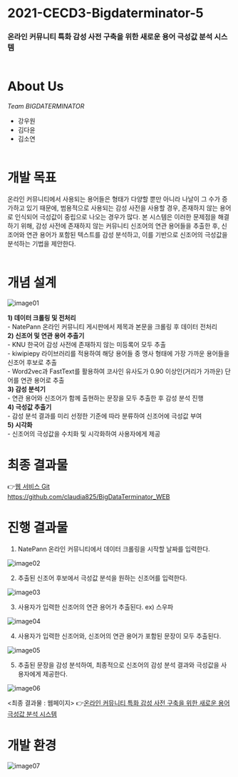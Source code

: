 # 2021-CECD3-Bigdaterminator-5
### 온라인 커뮤니티 특화 감성 사전 구축을 위한 새로운 용어 극성값 분석 시스템 <br><br>

# About Us
*Team BIGDATERMINATOR*
* 강우원
* 김다윤
* 김소연 <br><br>


# 개발 목표
온라인 커뮤니티에서 사용되는 용어들은 형태가 다양할 뿐만 아니라 나날이 그 수가 증가하고 있기 때문에, 범용적으로 사용되는 감성 사전을 사용할 경우, 존재하지 않는 용어로 인식되어 극성값이 중립으로 나오는 경우가 많다. 본 시스템은 이러한 문제점을 해결하기 위해, 감성 사전에 존재하지 않는 커뮤니티 신조어의 연관 용어들을 추출한 후, 신조어와 연관 용어가 포함된 텍스트를 감성 분석하고, 이를 기반으로 신조어의 극성값을 분석하는 기법을 제안한다. <br><br>

# 개념 설계

![image01](https://user-images.githubusercontent.com/70895824/145217126-27c63b83-602e-465e-9727-9acba9c8592c.png)

**1) 데이터 크롤링 및 전처리**<br>
    - NatePann 온라인 커뮤니티 게시판에서 제목과 본문을 크롤링 후 데이터 전처리<br>
**2) 신조어 및 연관 용어 추출기**<br>
    - KNU 한국어 감성 사전에 존재하지 않는 미등록어 모두 추출<br>
    - kiwipiepy 라이브러리를 적용하여 해당 용어들 중 명사 형태에 가장 가까운 용어들을 신조어 후보로 추출<br>
    - Word2vec과 FastText를 활용하여 코사인 유사도가 0.90 이상인(거리가 가까운) 단어를 연관 용어로 추출<br>
**3) 감성 분석기**<br>
    - 연관 용어와 신조어가 함께 출현하는 문장을 모두 추출한 후 감성 분석 진행<br>
**4) 극성값 추출기**<br>
    - 감성 분석 결과를 미리 선정한 기준에 따라 분류하여 신조어에 극성값 부여<br>
**5) 시각화**<br>
    - 신조어의 극성값을 수치화 및 시각화하여 사용자에게 제공 <br>


 # 최종 결과물
👉[웹 서비스 Git](https://github.com/claudia825/BigDataTerminator_WEB) <br>
https://github.com/claudia825/BigDataTerminator_WEB

<!--  웹 서비스 이미지 넣기 -->

# 진행 결과물
1. NatePann 온라인 커뮤니티에서 데이터 크롤링을 시작할 날짜를 입력한다.  <br>

![image02](https://user-images.githubusercontent.com/70895824/145219426-731909c3-5925-46aa-8c61-26615c1e0642.png)

2. 추출된 신조어 후보에서 극성값 분석을 원하는 신조어를 입력한다.

![image03](https://user-images.githubusercontent.com/70895824/145219429-6078f4b0-47a1-4b67-b3ff-856f22ce7cb5.png)

3. 사용자가 입력한 신조어의 연관 용어가 추출된다. ex) 스우파

![image04](https://user-images.githubusercontent.com/70895824/145219434-f7058b99-7258-4eea-8b5c-d9514910499b.png)

4. 사용자가 입력한 신조어와, 신조어의 연관 용어가 포함된 문장이 모두 추출된다.

![image05](https://user-images.githubusercontent.com/70895824/145219440-9184e5eb-c2a1-4bc3-9b58-f3336f77ae38.png)

5. 추출된 문장을 감성 분석하여, 최종적으로 신조어의 감성 분석 결과와 극성값을 사용자에게 제공한다.

![image06](https://user-images.githubusercontent.com/70895824/145219457-4ede4344-3b70-4b76-bfe1-34f0ee018d32.png)


<최종 결과물 : 웹페이지>
👉[온라인 커뮤니티 특화 감성 사전 구축을 위한 새로운 용어 극성값 분석 시스템](https://github.com/claudia825/BigDataTerminator_WEB)

# 개발 환경

![image07](https://user-images.githubusercontent.com/48827431/122660407-48c72680-d1bc-11eb-986f-57e0f945e568.PNG)
